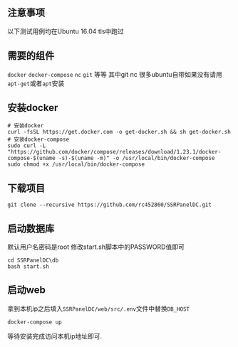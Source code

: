 ## 注意事项
以下测试用例均在Ubuntu 16.04 tls中跑过

## 需要的组件
`docker` `docker-compose` `nc` `git` 等等 其中git nc 很多ubuntu自带如果没有请用`apt-get`或者`apt`安装

## 安装docker
```
# 安装docker
curl -fsSL https://get.docker.com -o get-docker.sh && sh get-docker.sh
# 安装docker-compose
sudo curl -L "https://github.com/docker/compose/releases/download/1.23.1/docker-compose-$(uname -s)-$(uname -m)" -o /usr/local/bin/docker-compose
sudo chmod +x /usr/local/bin/docker-compose
```

## 下载项目
```
git clone --recursive https://github.com/rc452860/SSRPanelDC.git
```

## 启动数据库
默认用户名密码是root 修改start.sh脚本中的PASSWORD值即可
```
cd SSRPanelDC\db
bash start.sh
```


## 启动web
拿到本机ip之后填入`SSRPanelDC/web/src/.env`文件中替换`DB_HOST`
```
docker-compose up
```

等待安装完成访问本机ip地址即可.
